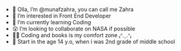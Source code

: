 - 👋 Olla, I’m @munafzahra, you can call me Zahra
- 👀 I’m interested in Front End Developer
- 🌱 I’m currently learning Coding
- 😲 I’m looking to collaborate on NASA if possible
- 🧚‍♀️ Coding and books is my comfort zone ₍ᐢ.ˬ.ᐢ₎
- 🤺 Start in the age 14 y.o, when i was 2nd grade of middle school

<!---
munafzahra/munafzahra is a ✨ special ✨ repository because its `README.md` (this file) appears on your GitHub profile.
You can click the Preview link to take a look at your changes.
--->
